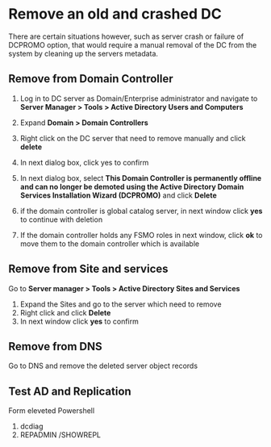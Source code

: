 # Remove an old and crashed DC


There are certain situations however, such as server crash or failure of DCPROMO option, that would require a manual removal
of the DC from the system by cleaning up the servers metadata.

## Remove from Domain Controller
1. Log in to DC server as Domain/Enterprise administrator and navigate to **Server Manager > Tools > Active Directory Users and Computers**

2. Expand **Domain > Domain Controllers**

3. Right click on the DC server that need to remove manually and click **delete**

4. In next dialog box, click yes to confirm

5. In next dialog box, select **This Domain Controller is permanently offline and can no longer be demoted using the Active Directory Domain Services Installation Wizard (DCPROMO)** and
   click **Delete**
6. if the domain controller is global catalog server, in next window click **yes** to continue with deletion

7. If the domain controller holds any FSMO roles in next window, click **ok** to move them to the domain controller which is available   


## Remove from Site and services

Go to **Server manager > Tools > Active Directory Sites and Services**

1. Expand the Sites and go to the server  which need to remove
2. Right click and click **Delete**
3. In next window click **yes** to confirm

## Remove from DNS
Go to DNS and remove the deleted server object records


## Test AD and Replication

Form eleveted Powershell
1. dcdiag
2. REPADMIN /SHOWREPL